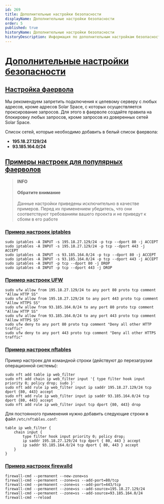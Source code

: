 ```yaml
---
id: 269
title: Дополнительные настройки безопасности
displayName: Дополнительные настройки безопасности
order: 5
published: true
historyName: Дополнительные настройки безопасности
historyDescription: Информация по дополнительным настройкам безопасности Solar Space
---
```


# [Дополнительные настройки безопасности](additional-security-settings)

## [Настройка фаервола](configuring-firewall)

Мы рекомендуем запретить подключения к целевому серверу с любых адресов, кроме адресов Solar Space, с которых осуществляется проксирование запросов. Для этого в фаерволе создайте правила на блокировку любых запросов, кроме запросов из доверенных сетей Solar Space.

Список сетей, которые необходимо добавить в белый список фаервола:
- **195.18.27.129/24**
- **93.185.164.0/24**

## [Примеры настроек для популярных фаерволов](examples-of-settings-for-popular-firewalls)

   > **INFO**
   > #### Обратите внимание
   > Данные настройки приведены исключительно в качестве примеров. Перед их применением убедитесь, что они соответствуют требованиям вашего проекта и не приведут к сбоям в его работе

### [Пример настроек iptables](example-of-iptables-settings)
```
sudo iptables -A INPUT -s 195.18.27.129/24 -p tcp --dport 80 -j ACCEPT
sudo iptables -A INPUT -s 195.18.27.129/24 -p tcp --dport 443 -j ACCEPT
sudo iptables -A INPUT -s 93.185.164.0/24 -p tcp --dport 80 -j ACCEPT
sudo iptables -A INPUT -s 93.185.164.0/24 -p tcp --dport 443 -j ACCEPT
sudo iptables -A INPUT -p tcp --dport 80 -j DROP
sudo iptables -A INPUT -p tcp --dport 443 -j DROP
```

### [Пример настроек UFW](example-of-ufm-settings)
```
sudo ufw allow from 195.18.27.129/24 to any port 80 proto tcp comment "Allow HTTP SS"
sudo ufw allow from 195.18.27.129/24 to any port 443 proto tcp comment "Allow HTTPS SS"
sudo ufw allow from 93.185.164.0/24 to any port 80 proto tcp comment "Allow HTTP SS"
sudo ufw allow from 93.185.164.0/24 to any port 443 proto tcp comment "Allow HTTPS SS"
sudo ufw deny to any port 80 proto tcp comment "Deny all other HTTP traffic"
sudo ufw deny to any port 443 proto tcp comment "Deny all other HTTPS traffic"
```

### [Пример настроек nftables](example-of-nftables-settings)

Пример настроек для командной строки (действуют до перезагрузки операционной системы):
```
sudo nft add table ip web_filter
sudo nft add chain ip web_filter input '{ type filter hook input priority 0; policy drop; sudo }'
sudo nft add rule ip web_filter input ip saddr 195.18.27.129/24 tcp dport {80, 443} accept
sudo nft add rule ip web_filter input ip saddr 93.185.164.0/24 tcp dport {80, 443} accept
sudo nft add rule ip web_filter input tcp dport {80, 443} drop
```

Для постоянного применения нужно добавить следующие строки в файл `/etc/nftables.conf`:
```
table ip web_filter {
    chain input {
        type filter hook input priority 0; policy drop;
        ip saddr 195.18.27.129/24 tcp dport { 80, 443 } accept
        ip saddr 93.185.164.0/24 tcp dport { 80, 443 } accept
    }
}
```

### [Пример настроек firewalld](example-of-firewalld-settings)
```
firewall-cmd --permanent --new-zone=ss
firewall-cmd --permanent --zone=ss --add-port=80/tcp
firewall-cmd --permanent --zone=ss --add-port=443/tcp
firewall-cmd --permanent --zone=ss --add-source=195.18.27.129/24
firewall-cmd --permanent --zone=ss --add-source=93.185.164.0/24
firewall-cmd --reload
```